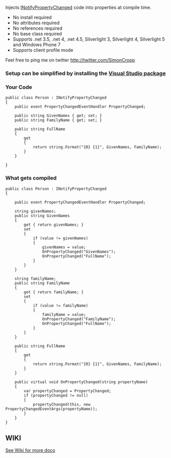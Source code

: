 Injects [INotifyPropertyChanged](http://msdn.microsoft.com/en-us/library/system.componentmodel.inotifypropertychanged.aspx) code into properties at compile time.

 * No install required
 * No attributes required
 * No references required
 * No base class required
 * Supports .net 3.5, .net 4, .net 4.5, Silverlight 3, Silverlight 4, Silverlight 5 and Windows Phone 7
 * Supports client profile mode 

Feel free to ping me on twitter http://twitter.com/SimonCropp

### Setup can be simplified by installing the [Visual Studio package](http://visualstudiogallery.msdn.microsoft.com/bd351303-db8c-4771-9b22-5e51524fccd3) 

### Your Code
    
    public class Person : INotifyPropertyChanged
    {
        public event PropertyChangedEventHandler PropertyChanged;

        public string GivenNames { get; set; }
        public string FamilyName { get; set; }

        public string FullName
        {
            get
            {
                return string.Format("{0} {1}", GivenNames, FamilyName);
            }
        }

    }

### What gets compiled

    public class Person : INotifyPropertyChanged
    {

        public event PropertyChangedEventHandler PropertyChanged;

        string givenNames;
        public string GivenNames
        {
            get { return givenNames; }
            set
            {
                if (value != givenNames)
                {
                    givenNames = value;
                    OnPropertyChanged("GivenNames");
                    OnPropertyChanged("FullName");
                }
            }
        }

        string familyName;
        public string FamilyName
        {
            get { return familyName; }
            set 
            {
                if (value != familyName)
                {
                    familyName = value;
                    OnPropertyChanged("FamilyName");
                    OnPropertyChanged("FullName");
                }
            }
        }

        public string FullName
        {
            get
            {
                return string.Format("{0} {1}", GivenNames, FamilyName);
            }
        }

        public virtual void OnPropertyChanged(string propertyName)
        {
            var propertyChanged = PropertyChanged;
            if (propertyChanged != null)
            {
                propertyChanged(this, new PropertyChangedEventArgs(propertyName));
            }
        }
    }

## WIKI

[See Wiki for more doco](https://github.com/SimonCropp/NotifyPropertyWeaver/wiki/)